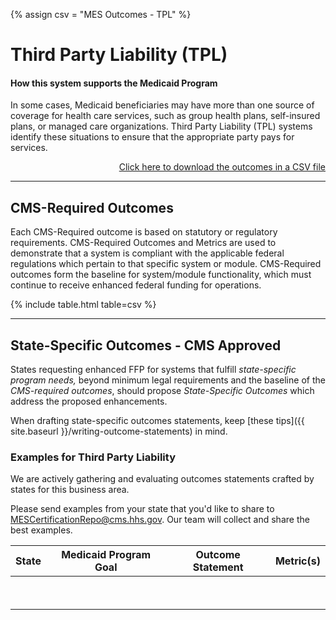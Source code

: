 {% assign csv = "MES Outcomes - TPL" %}

# Third Party Liability (TPL)

#### How this system supports the Medicaid Program

In some cases, Medicaid beneficiaries may have more than one source of coverage for health care services, such as group health plans, self-insured plans, or managed care organizations. Third Party Liability (TPL) systems identify these situations to ensure that the appropriate party pays for services.

<div align="right">
  <a href="https://github.com/CMSgov/CMCS-DSG-DSS-Certification/raw/main/_data/{{ csv }}.csv" target="_blank">Click here to download the outcomes in a CSV file</a>  
</div>

---

## CMS-Required Outcomes

Each CMS-Required outcome is based on statutory or regulatory requirements. CMS-Required Outcomes and Metrics are used to demonstrate that a system is compliant with the applicable federal regulations which pertain to that specific system or module. CMS-Required outcomes form the baseline for system/module functionality, which must continue to receive enhanced federal funding for operations.

{% include table.html table=csv %}

---

## State-Specific Outcomes - CMS Approved

States requesting enhanced FFP for systems that fulfill _state-specific program needs,_ beyond minimum legal requirements and the baseline of the _CMS-required outcomes_, should propose _State-Specific Outcomes_ which address the proposed enhancements.

When drafting state-specific outcomes statements, keep [these tips]({{ site.baseurl }}/writing-outcome-statements) in mind.

### Examples for Third Party Liability

We are actively gathering and evaluating outcomes statements crafted by states for this business area.

Please send examples from your state that you'd like to share to <MESCertificationRepo@cms.hhs.gov>. Our team will collect and share the best examples.

| **State** | Medicaid Program Goal | Outcome Statement | **Metric(s)** |
| --------- | --------------------- | ----------------- | ------------- |
| &nbsp;    | &nbsp;                | &nbsp;            | &nbsp;        |
| &nbsp;    | &nbsp;                | &nbsp;            | &nbsp;        |
